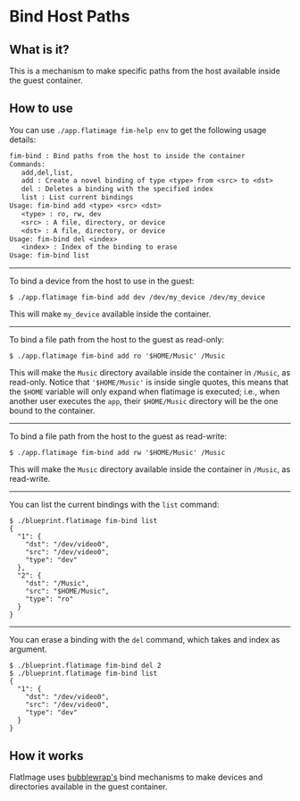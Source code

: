 # Bind Host Paths

## What is it?

This is a mechanism to make specific paths from the host available inside the guest container.

## How to use

You can use `./app.flatimage fim-help env` to get the following usage details:

```txt
fim-bind : Bind paths from the host to inside the container
Commands:
   add,del,list,
   add : Create a novel binding of type <type> from <src> to <dst>
   del : Deletes a binding with the specified index
   list : List current bindings
Usage: fim-bind add <type> <src> <dst>
   <type> : ro, rw, dev
   <src> : A file, directory, or device
   <dst> : A file, directory, or device
Usage: fim-bind del <index>
   <index> : Index of the binding to erase
Usage: fim-bind list
```

---

To bind a device from the host to use in the guest:
```
$ ./app.flatimage fim-bind add dev /dev/my_device /dev/my_device
```
This will make `my_device` available inside the container.

---

To bind a file path from the host to the guest as read-only:
```
$ ./app.flatimage fim-bind add ro '$HOME/Music' /Music
```
This will make the `Music` directory available inside the container in `/Music`,
as read-only. Notice that `'$HOME/Music'` is inside single quotes, this means
that the `$HOME` variable will only expand when flatimage is executed; i.e.,
when another user executes the `app`, their `$HOME/Music` directory will be the
one bound to the container.

---

To bind a file path from the host to the guest as read-write:
```
$ ./app.flatimage fim-bind add rw '$HOME/Music' /Music
```
This will make the `Music` directory available inside the container in `/Music`,
as read-write.

---

You can list the current bindings with the `list` command:

```
$ ./blueprint.flatimage fim-bind list
{
  "1": {
    "dst": "/dev/video0",
    "src": "/dev/video0",
    "type": "dev"
  },
  "2": {
    "dst": "/Music",
    "src": "$HOME/Music",
    "type": "ro"
  }
}
```

---

You can erase a binding with the `del` command, which takes and index as
argument.
```
$ ./blueprint.flatimage fim-bind del 2
$ ./blueprint.flatimage fim-bind list
{
  "1": {
    "dst": "/dev/video0",
    "src": "/dev/video0",
    "type": "dev"
  }
}
```


## How it works

FlatImage uses [bubblewrap's](https://github.com/containers/bubblewrap)
bind mechanisms to make devices and directories available in the guest
container.
